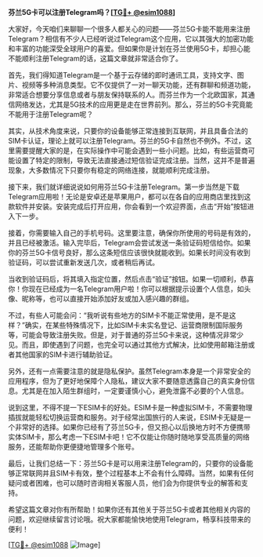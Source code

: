 **芬兰5G卡可以注册Telegram吗？[[TG💪+ @esim1088](https://t.me/s/esim1088)]**

大家好，今天咱们来聊聊一个很多人都关心的问题——芬兰5G卡能不能用来注册Telegram？相信有不少人已经听说过Telegram这个应用，它以其强大的加密功能和丰富的功能深受全球用户的喜爱。但如果你是计划在芬兰使用5G卡，却担心能不能顺利注册Telegram的话，这篇文章就非常适合你了。

首先，我们得知道Telegram是一个基于云存储的即时通讯工具，支持文字、图片、视频等多种消息类型。它不仅提供了一对一聊天功能，还有群聊和频道功能，非常适合想要分享信息或者与朋友保持联系的人。而芬兰作为一个北欧国家，其通信网络发达，尤其是5G技术的应用更是走在世界前列。那么，芬兰的5G卡究竟能不能用于注册Telegram呢？

其实，从技术角度来说，只要你的设备能够正常连接到互联网，并且具备合法的SIM卡认证，理论上就可以注册Telegram。芬兰的5G卡自然也不例外。不过，这里需要提醒大家的是，在实际操作中可能会遇到一些小问题。比如，有些运营商可能设置了特定的限制，导致无法直接通过短信验证完成注册。当然，这并不是普遍现象，大多数情况下只要你有稳定的网络连接，就能顺利完成注册。

接下来，我们就详细说说如何用芬兰5G卡注册Telegram。第一步当然是下载Telegram应用啦！无论是安卓还是苹果用户，都可以在各自的应用商店里找到这款软件并安装。安装完成后打开应用，你会看到一个欢迎界面，点击“开始”按钮进入下一步。

接着，你需要输入自己的手机号码。这里要注意，确保你所使用的号码是有效的，并且已经被激活。输入完毕后，Telegram会尝试发送一条验证码短信给你。如果你的芬兰5G卡信号良好，那么这条短信应该很快就能收到。如果长时间没有收到验证码，可以尝试重新发送几次，或者稍后再试。

当收到验证码后，将其填入指定位置，然后点击“验证”按钮。如果一切顺利，恭喜你！你现在已经成为一名Telegram用户啦！你可以根据提示设置个人信息，如头像、昵称等，也可以直接开始添加好友或加入感兴趣的群组。

不过，有些人可能会问：“我听说有些地方的SIM卡不能正常使用，是不是这样？”确实，在某些特殊情况下，比如SIM卡未实名登记、运营商限制国际服务等，可能会导致注册失败。但是，对于普通的芬兰5G卡来说，这种情况非常少见。而且，即使遇到了问题，也完全可以通过其他方式解决，比如使用邮箱注册或者其他国家的SIM卡进行辅助验证。

另外，还有一点需要注意的就是隐私保护。虽然Telegram本身是一个非常安全的应用程序，但为了更好地保障个人隐私，建议大家不要随意透露自己的真实身份信息。尤其是在加入陌生群组时，一定要谨慎小心，避免泄露不必要的个人信息。

说到这里，不得不提一下ESIM卡的好处。ESIM卡是一种虚拟SIM卡，不需要物理插拔就能轻松切换运营商和服务。对于经常出国旅行的人来说，ESIM卡无疑是一个非常好的选择。如果你已经有了芬兰5G卡，但又担心以后换地方时不方便携带实体SIM卡，那么考虑一下ESIM卡吧！它不仅能让你随时随地享受高质量的网络服务，还能帮助你更便捷地管理多个账号。

最后，让我们总结一下：芬兰5G卡是可以用来注册Telegram的，只要你的设备能够正常联网并且SIM卡有效，整个过程基本上不会有什么障碍。当然，如果有任何疑问或者困难，也可以随时咨询相关客服人员，他们会为你提供专业的解答和支持。

希望这篇文章对你有所帮助！如果你还有其他关于芬兰5G卡或者其他相关内容的问题，欢迎继续留言讨论哦。祝大家都能愉快地使用Telegram，畅享科技带来的便利！

[[TG💪+ @esim1088](https://t.me/s/esim1088) ![Image](https://i.postimg.cc/4NQfJmqS/Snipaste-2025-05-13-00-14-12.png)]